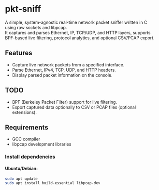 # pkt-sniff

A simple, system-agnostic real-time network packet sniffer written in C using raw sockets and libpcap.  
It captures and parses Ethernet, IP, TCP/UDP, and HTTP layers, supports BPF-based live filtering, protocol analytics, and optional CSV/PCAP export.


## Features

- Capture live network packets from a specified interface.
- Parse Ethernet, IPv4, TCP, UDP, and HTTP headers.
- Display parsed packet information on the console.

## TODO

- BPF (Berkeley Packet Filter) support for live filtering.
- Export captured data optionally to CSV or PCAP files (optional extensions).

## Requirements

- GCC compiler
- libpcap development libraries

### Install dependencies

#### Ubuntu/Debian:
```bash
sudo apt update
sudo apt install build-essential libpcap-dev
